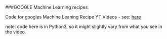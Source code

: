 ###GOOGLE Machine Learning recipes

Code for googles Machine Leaning Recipe YT Videos - see: [here](https://www.youtube.com/watch?v=cKxRvEZd3Mw&t=162s)

note: code here is in Python3, so it might slightly vary from what you see in the video.
